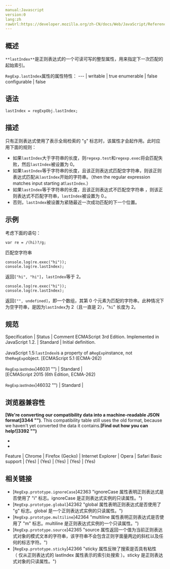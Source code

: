 ```yaml
---
manual:Javascript
version:0
lang:zh
rawUrl:https://developer.mozilla.org/zh-CN/docs/Web/JavaScript/Reference/Global_Objects/RegExp/lastIndex
---
```






## 概述<a name="Summary"></a>


`**lastIndex**`是正则表达式的一个可读可写的整型属性，用来指定下一次匹配的起始索引。


`RegExp.lastIndex`属性的属性特性： 
 ---  | 
writable | true 
enumerable | false 
configurable | false 



## 语法<a name="语法"></a>

```
lastIndex = regExpObj.lastIndex;
```

## 描述<a name="Description"></a>


只有正则表达式使用了表示全局检索的 &quot;`g`&quot; 标志时，该属性才会起作用。此时应用下面的规则：


* 如果`lastIndex`大于字符串的长度，则`regexp.test`和`regexp.exec`将会匹配失败，然后`lastIndex`被设置为 0。
* 如果`lastIndex`等于字符串的长度，且该正则表达式匹配空字符串，则该正则表达式匹配从`lastIndex`开始的字符串。（then the regular expression matches input starting at`lastIndex`.）
* 如果`lastIndex`等于字符串的长度，且该正则表达式不匹配空字符串 ，则该正则表达式不匹配字符串，`lastIndex`被设置为 0.。
* 否则，`lastIndex`被设置为紧随最近一次成功匹配的下一个位置。

## 示例<a name="示例"></a>


考虑下面的语句：


```
var re = /(hi)?/g;
```



匹配空字符串


```
console.log(re.exec("hi"));
console.log(re.lastIndex);
```




返回`["hi", "hi"]`，`lastIndex`等于 2。


```
console.log(re.exec("hi"));
console.log(re.lastIndex);
```




返回`["", undefined]`，即一个数组，其第 0 个元素为匹配的字符串。此种情况下为空字符串，是因为`lastIndex`为 2（且一直是 2），&quot;`hi`&quot; 长度为 2。


## 规范<a name="规范"></a>

Specification | Status | Comment 
ECMAScript 3rd Edition. Implemented in JavaScript 1.2. | Standard | Initial definition.<br></br>JavaScript 1.5:`lastIndex`is a property of a`RegExp`instance, not the`RegExp`object. 
[ECMAScript 5.1 (ECMA-262)<br></br><small>RegExp.lastIndex</small>]46031 "") | Standard |  
[ECMAScript 2015 (6th Edition, ECMA-262)<br></br><small>RegExp.lastIndex</small>]46032 "") | Standard |  


## 浏览器兼容性<a name="浏览器兼容性"></a>


**[We&#39;re converting our compatibility data into a machine-readable JSON format]3344 "")**. This compatibility table still uses the old format, because we haven&#39;t yet converted the data it contains.**[Find out how you can help!]3392 "")**


* 
* 

Feature | Chrome | Firefox (Gecko) | Internet Explorer | Opera | Safari 
Basic support | (Yes) | (Yes) | (Yes) | (Yes) | (Yes) 




## 相关链接<a name="See_also"></a>

* [`RegExp.prototype.ignoreCase`]42363 "ignoreCase 属性表明正则表达式是否使用了 "i" 标志。ignoreCase 是正则表达式实例的只读属性。")
* [`RegExp.prototype.global`]42362 "global 属性表明正则表达式是否使用了 "g" 标志。global 是一个正则表达式实例的只读属性。")
* [`RegExp.prototype.multiline`]42364 "multiline 属性表明正则表达式是否使用了 "m" 标志。multiline 是正则表达式实例的一个只读属性。")
* [`RegExp.prototype.source`]42365 "source 属性返回一个值为当前正则表达式对象的模式文本的字符串，该字符串不会包含正则字面量两边的斜杠以及任何的标志字符。")
* [`RegExp.prototype.sticky`]42366 "sticky 属性反映了搜索是否具有粘性（ 仅从正则表达式的 lastIndex 属性表示的索引处搜索 ）。sticky 是正则表达式对象的只读属性。")



